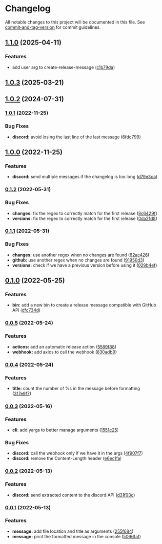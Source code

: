 # Changelog

All notable changes to this project will be documented in this file. See [commit-and-tag-version](https://github.com/absolute-version/commit-and-tag-version) for commit guidelines.

## [1.1.0](https://github.com/s3pweb/release-message-creator/compare/v1.0.3...v1.1.0) (2025-04-11)


### Features

* add user arg to create-release-message ([c1b79da](https://github.com/s3pweb/release-message-creator/commit/c1b79da86e59bcce448c84e1111788ffcd65975b))

## [1.0.3](https://github.com/s3pweb/release-message-creator/compare/v1.0.2...v1.0.3) (2025-03-21)

## [1.0.2](https://github.com/s3pweb/release-message-creator/compare/v1.0.1...v1.0.2) (2024-07-31)

### [1.0.1](https://github.com/s3pweb/release-message-creator/compare/v1.0.0...v1.0.1) (2022-11-25)


### Bug Fixes

* **discord:** avoid losing the last line of the last message ([6fdc799](https://github.com/s3pweb/release-message-creator/commit/6fdc799c0c15e6d23dff2073d4368c770846d543))

## [1.0.0](https://github.com/s3pweb/release-message-creator/compare/v0.1.2...v1.0.0) (2022-11-25)


### Features

* **discord:** send multiple messages if the changelog is too long ([d79e3ca](https://github.com/s3pweb/release-message-creator/commit/d79e3ca0c7f3083a741afa1fef058094946ca529))

### [0.1.2](https://github.com/s3pweb/release-message-creator/compare/v0.1.1...v0.1.2) (2022-05-31)


### Bug Fixes

* **changes:** fix the regex to correctly match for the first release ([8c6429f](https://github.com/s3pweb/release-message-creator/commit/8c6429fe6e35f57f25aa7f9863af68350383da1a))
* **versions:** fix the regex to correctly match for the first release ([0da21d8](https://github.com/s3pweb/release-message-creator/commit/0da21d8d1e3180b928fc26517887ca6f1c132b1e))

### [0.1.1](https://github.com/s3pweb/release-message-creator/compare/v0.1.0...v0.1.1) (2022-05-31)


### Bug Fixes

* **changes:** use another regex when no changes are found ([62ac426](https://github.com/s3pweb/release-message-creator/commit/62ac42692aa1ba52c429eb0fbc8ad81e9f581605))
* **github:** use another regex when no changes are found ([91950d3](https://github.com/s3pweb/release-message-creator/commit/91950d3c07f43f4d93ee92872fc63d1d04e480ad))
* **versions:** check if we have a previous version before using it ([029b4ef](https://github.com/s3pweb/release-message-creator/commit/029b4ef88ddb9157181a48148337a2a3ef94612c))

## [0.1.0](https://github.com/s3pweb/release-message-creator/compare/v0.0.5...v0.1.0) (2022-05-25)


### Features

* **bin:** add a new bin to create a release message compatible with GitHub API ([dfc734d](https://github.com/s3pweb/release-message-creator/commit/dfc734d9b3798356acb34b5ffe0e57a0c6622d4f))

### [0.0.5](https://github.com/s3pweb/release-message-creator/compare/v0.0.4...v0.0.5) (2022-05-24)


### Features

* **actions:** add an automatic release action ([5589f88](https://github.com/s3pweb/release-message-creator/commit/5589f88366c2690c1648fb8d82b70affac1c1904))
* **webhook:** add axios to call the webhook ([830adb9](https://github.com/s3pweb/release-message-creator/commit/830adb9afb61dbd33823f31e8606525c9d59999f))

### [0.0.4](https://github.com/s3pweb/release-message-creator/compare/v0.0.3...v0.0.4) (2022-05-24)


### Features

* **title:** count the number of %s in the message before formatting ([317e9f7](https://github.com/s3pweb/release-message-creator/commit/317e9f72ed6d9c321d61ed534425b009c734684c))

### [0.0.3](https://github.com/s3pweb/release-message-creator/compare/v0.0.2...v0.0.3) (2022-05-16)


### Features

* **cli:** add yargs to better manage arguments ([1551c25](https://github.com/s3pweb/release-message-creator/commit/1551c254e7437bcb13e5d57f2d17c837680551af))


### Bug Fixes

* **discord:** call the webhook only if we have it in the args ([4f907f7](https://github.com/s3pweb/release-message-creator/commit/4f907f7d794f4a1a342c7dd966eb45b5a518fd57))
* **discord:** remove the Content-Length header ([e6ec1fa](https://github.com/s3pweb/release-message-creator/commit/e6ec1fadb1eafc6fe850af5b9fd77eb19ea158b0))

### [0.0.2](https://github.com//s3pweb/release-message-creator/compare/v0.0.1...v0.0.2) (2022-05-13)


### Features

* **discord:** send extracted content to the discord API ([d31f03c](https://github.com//s3pweb/release-message-creator/commit/d31f03cc2d17273e2b1dd1ffe7522824d4058a9b))

### [0.0.1]() (2022-05-13)


### Features

* **message:** add file location and title as arguments ([255f684](https://github.com//s3pweb/release-message-creator/commit/255f6844556698dce753702f9932abdcfdb2f1b8))
* **message:** print the formatted message in the console ([5066faf](https://github.com//s3pweb/release-message-creator/commit/5066faf4ba589196b56f4a01ff2747ddee9fe180))
